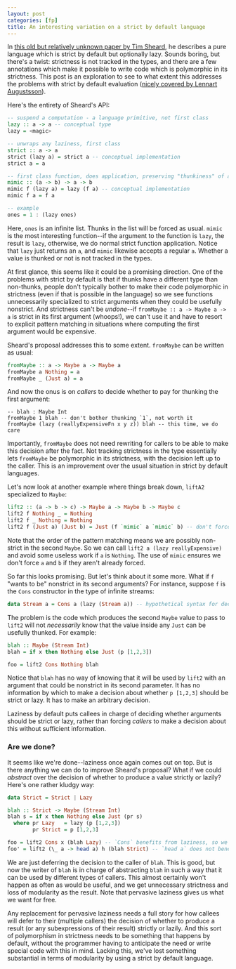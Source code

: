 ```yaml
---
layout: post
categories: [fp]
title: An interesting variation on a strict by default language
---
```


In [this old but relatively unknown paper by Tim Sheard](http://web.cecs.pdx.edu/~sheard/papers/ExplicitLazy.ps), he describes a pure language which is strict by default but optionally lazy. Sounds boring, but there's a twist: strictness is not tracked in the types, and there are a few annotations which make it possible to write code which is polymorphic in its strictness. This post is an exploration to see to what extent this addresses the problems with strict by default evaluation ([nicely covered by Lennart Augustsson](http://augustss.blogspot.com.br/2011/05/more-points-for-lazy-evaluation-in.html)).

Here's the entirety of Sheard's API:

~~~ Haskell
-- suspend a computation - a language primitive, not first class
lazy :: a -> a -- conceptual type
lazy = <magic>

-- unwraps any laziness, first class
strict :: a -> a
strict (lazy a) = strict a -- conceptual implementation
strict a = a

-- first class function, does application, preserving "thunkiness" of argument
mimic :: (a -> b) -> a -> b
mimic f (lazy a) = lazy (f a) -- conceptual implementation
mimic f a = f a

-- example
ones = 1 : (lazy ones)
~~~

Here, `ones` is an infinite list. Thunks in the list will be forced as usual. `mimic` is the most interesting function--if the argument to the function is `lazy`, the result is `lazy`, otherwise, we do normal strict function application. Notice that `lazy` just returns an `a`, and `mimic` likewise accepts a regular `a`. Whether a value is thunked or not is not tracked in the types.

At first glance, this seems like it could be a promising direction. One of the problems with strict by default is that if thunks have a different type than non-thunks, people don't typically bother to make their code polymorphic in strictness (even if that is possible in the language) so we see functions unnecessarily specialized to strict arguments when they could be usefully nonstrict. And strictness can't be _undone_--if `fromMaybe :: a -> Maybe a -> a` is strict in its first argument (whoops!), we can't use it and have to resort to explicit pattern matching in situations where computing the first argument would be expensive.

Sheard's proposal addresses this to some extent. `fromMaybe` can be written as usual:

~~~ Haskell
fromMaybe :: a -> Maybe a -> Maybe a
fromMaybe a Nothing = a
fromMaybe _ (Just a) = a
~~~

And now the onus is on _callers_ to decide whether to pay for thunking the first argument:

~~~
-- blah : Maybe Int
fromMaybe 1 blah -- don't bother thunking `1`, not worth it
fromMaybe (lazy (reallyExpensiveFn x y z)) blah -- this time, we do care
~~~
 
Importantly, `fromMaybe` does not need rewriting for callers to be able to make this decision after the fact. Not tracking strictness in the type essentially lets `fromMaybe` be polymorphic in its strictness, with the decision left up to the caller. This is an improvement over the usual situation in strict by default languages.

Let's now look at another example where things break down, `liftA2` specialized to `Maybe`:

~~~ Haskell
lift2 :: (a -> b -> c) -> Maybe a -> Maybe b -> Maybe c
lift2 f Nothing _ = Nothing
lift2 f _ Nothing = Nothing
lift2 f (Just a) (Just b) = Just (f `mimic` a `mimic` b) -- don't force `a` and `b` unnecessarily!
~~~

Note that the order of the pattern matching means we are possibly non-strict in the second `Maybe`. So we can call `lift2 a (lazy reallyExpensive)` and avoid some useless work if `a` is `Nothing`. The use of `mimic` ensures we don't force `a` and `b` if they aren't already forced.

So far this looks promising. But let's think about it some more. What if `f` "wants to be" nonstrict in its second arguments? For instance, suppose `f` is the `Cons` constructor in the type of infinite streams:

~~~ Haskell
data Stream a = Cons a (lazy (Stream a)) -- hypothetical syntax for declaring a new lazy data constructor
~~~

The problem is the code which produces the second `Maybe` value to pass to `lift2` will not _necessarily_ know that the value inside any `Just` can be usefully thunked. For example:

~~~ Haskell
blah :: Maybe (Stream Int)
blah = if x then Nothing else Just (p [1,2,3])

foo = lift2 Cons Nothing blah
~~~

Notice that `blah` has no way of knowing that it will be used by `lift2` with an argument that could be nonstrict in its second parameter. It has no information by which to make a decision about whether `p [1,2,3]` should be strict or lazy. It has to make an arbitrary decision.

Laziness by default puts callees in charge of deciding whether arguments should be strict or lazy, rather than forcing _callers_ to make a decision about this without sufficient information.

### Are we done?

It seems like we're done--laziness once again comes out on top. But is there anything we can do to improve Sheard's proposal? What if we could _abstract_ over the decision of whether to produce a value strictly or lazily? Here's one rather kludgy way:

~~~ Haskell
data Strict = Strict | Lazy

blah :: Strict -> Maybe (Stream Int)
blah s = if x then Nothing else Just (pr s)
  where pr Lazy   = lazy (p [1,2,3])
        pr Strict = p [1,2,3]

foo = lift2 Cons x (blah Lazy) -- `Cons` benefits from laziness, so we produce lazily
foo' = lift2 (\_ a -> head a) h (blah Strict) -- `head a` does not benefit, so we produce strictly
~~~

We are just deferring the decision to the caller of `blah`. This is good, but now the writer of `blah` is in charge of abstracting `blah` in such a way that it can be used by different types of callers. This almost certainly won't happen as often as would be useful, and we get unnecessary strictness and loss of modularity as the result. Note that pervasive laziness gives us what we want for free.

Any replacement for pervasive laziness needs a full story for how callees will defer to their (multiple callers) the decision of whether to produce a result (or any subexpressions of their result) strictly or lazily. And this sort of polymorphism in strictness needs to be something that happens by default, without the programmer having to anticipate the need or write special code with this in mind. Lacking this, we've lost something substantial in terms of modularity by using a strict by default language.
